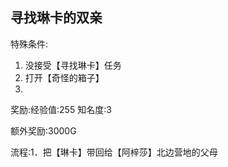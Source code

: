 ## 寻找琳卡的双亲
特殊条件:

1. 没接受【寻找琳卡】任务
2. 打开【奇怪的箱子】
3. 
奖励:经验值:255 知名度:3

额外奖励:3000G

流程:1．把【琳卡】带回给【阿梓莎】北边营地的父母

